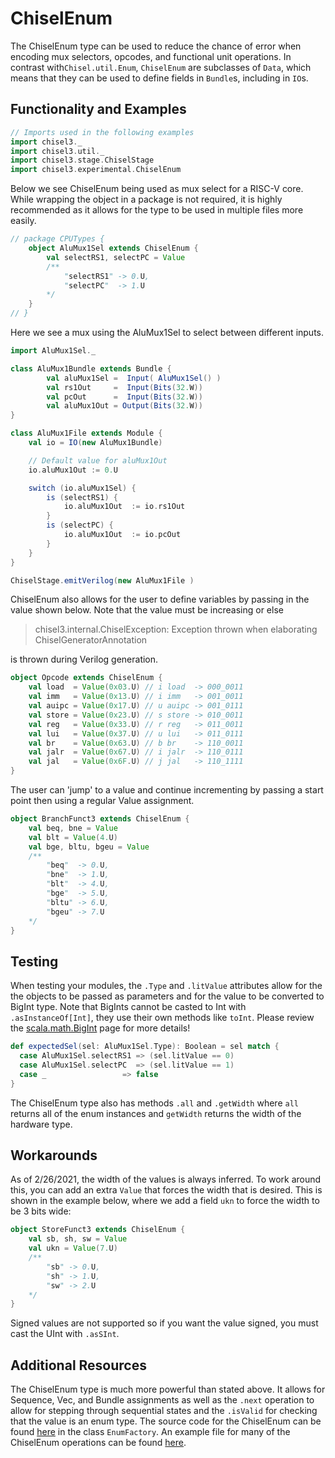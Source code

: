 # ChiselEnum

The ChiselEnum type can be used to reduce the chance of error when encoding mux selectors, opcodes, and functional unit operations. In contrast with`Chisel.util.Enum`, `ChiselEnum` are subclasses of `Data`, which means that they can be used to define fields in `Bundle`s, including in `IO`s.


## Functionality and Examples

```scala mdoc
// Imports used in the following examples
import chisel3._
import chisel3.util._
import chisel3.stage.ChiselStage
import chisel3.experimental.ChiselEnum
```

Below we see ChiselEnum being used as mux select for a RISC-V core. While wrapping the object in a package is not required, it is highly recommended as it allows for the type to be used in multiple files more easily. 

```scala mdoc
// package CPUTypes {
    object AluMux1Sel extends ChiselEnum {
        val selectRS1, selectPC = Value
        /**
            "selectRS1" -> 0.U,
            "selectPC"  -> 1.U
        */
    }
// }
```

Here we see a mux using the AluMux1Sel to select between different inputs. 

```scala mdoc
import AluMux1Sel._

class AluMux1Bundle extends Bundle {
        val aluMux1Sel =  Input( AluMux1Sel() )
        val rs1Out     =  Input(Bits(32.W))
        val pcOut      =  Input(Bits(32.W))
        val aluMux1Out = Output(Bits(32.W))
}

class AluMux1File extends Module {
    val io = IO(new AluMux1Bundle)

    // Default value for aluMux1Out
    io.aluMux1Out := 0.U

    switch (io.aluMux1Sel) {
        is (selectRS1) {
            io.aluMux1Out  := io.rs1Out
        }
        is (selectPC) {
            io.aluMux1Out  := io.pcOut
        }
    }
}
```
```scala mdoc:verilog
ChiselStage.emitVerilog(new AluMux1File )
```

ChiselEnum also allows for the user to define variables by passing in the value shown below. Note that the value must be increasing or else 

 > chisel3.internal.ChiselException: Exception thrown when elaborating ChiselGeneratorAnnotation

is thrown during Verilog generation.

```scala mdoc
object Opcode extends ChiselEnum {
    val load  = Value(0x03.U) // i load  -> 000_0011
    val imm   = Value(0x13.U) // i imm   -> 001_0011
    val auipc = Value(0x17.U) // u auipc -> 001_0111
    val store = Value(0x23.U) // s store -> 010_0011
    val reg   = Value(0x33.U) // r reg   -> 011_0011
    val lui   = Value(0x37.U) // u lui   -> 011_0111
    val br    = Value(0x63.U) // b br    -> 110_0011
    val jalr  = Value(0x67.U) // i jalr  -> 110_0111
    val jal   = Value(0x6F.U) // j jal   -> 110_1111
}
```

The user can 'jump' to a value and continue incrementing by passing a start point then using a regular Value assignment. 

```scala 
object BranchFunct3 extends ChiselEnum {
    val beq, bne = Value
    val blt = Value(4.U)
    val bge, bltu, bgeu = Value
    /**
        "beq"  -> 0.U,
        "bne"  -> 1.U,
        "blt"  -> 4.U,
        "bge"  -> 5.U,
        "bltu" -> 6.U,
        "bgeu" -> 7.U
    */
}
```

## Testing

When testing your modules, the `.Type` and `.litValue` attributes allow for the the objects to be passed as parameters and for the value to be converted to BigInt type. Note that BigInts cannot be casted to Int with `.asInstanceOf[Int]`, they use their own methods like `toInt`. Please review the [scala.math.BigInt](https://www.scala-lang.org/api/2.12.5/scala/math/BigInt.html) page for more details!

```scala mdoc
def expectedSel(sel: AluMux1Sel.Type): Boolean = sel match {
  case AluMux1Sel.selectRS1 => (sel.litValue == 0)
  case AluMux1Sel.selectPC  => (sel.litValue == 1)
  case _                 => false
}
```

The ChiselEnum type also has methods `.all` and `.getWidth` where `all` returns all of the enum instances and `getWidth` returns the width of the hardware type.

## Workarounds

As of 2/26/2021, the width of the values is always inferred. To work around this, you can add an extra `Value` that forces the width that is desired. This is shown in the example below, where we add a field `ukn` to force the width to be 3 bits wide: 

```scala mdoc
object StoreFunct3 extends ChiselEnum {
    val sb, sh, sw = Value
    val ukn = Value(7.U)
    /**
        "sb" -> 0.U,
        "sh" -> 1.U,
        "sw" -> 2.U
    */
}
```

Signed values are not supported so if you want the value signed, you must cast the UInt with `.asSInt`.

## Additional Resources

The ChiselEnum type is much more powerful than stated above. It allows for Sequence, Vec, and Bundle assignments as well as the `.next` operation to allow for stepping through sequential states and the `.isValid` for checking that the value is an enum type. The source code for the ChiselEnum can be found [here](https://github.com/chipsalliance/chisel3/blob/2a96767097264eade18ff26e1d8bce192383a190/core/src/main/scala/chisel3/StrongEnum.scala) in the class `EnumFactory`. An example file for many of the ChiselEnum operations can be found [here](https://github.com/chipsalliance/chisel3/blob/dd6871b8b3f2619178c2a333d9d6083805d99e16/src/test/scala/chiselTests/StrongEnum.scala).
